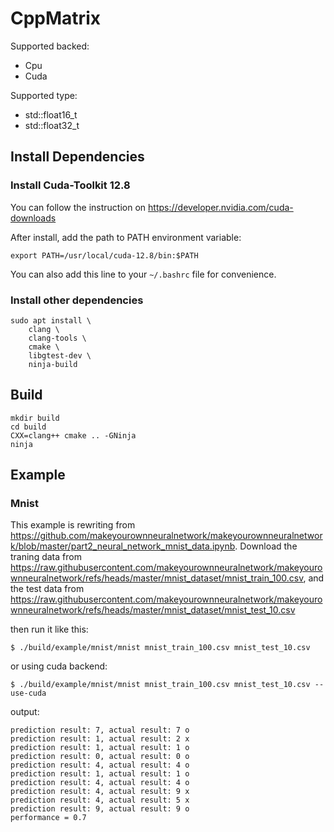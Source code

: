 CppMatrix
==
Supported backed:

* Cpu
* Cuda

Supported type:

* std::float16_t
* std::float32_t

## Install Dependencies
### Install Cuda-Toolkit 12.8
You can follow the instruction on https://developer.nvidia.com/cuda-downloads

After install, add the path to PATH environment variable:

    export PATH=/usr/local/cuda-12.8/bin:$PATH

You can also add this line to your `~/.bashrc` file for convenience.  

### Install other dependencies
    sudo apt install \
        clang \
        clang-tools \
        cmake \
        libgtest-dev \
        ninja-build

## Build

    mkdir build
    cd build
    CXX=clang++ cmake .. -GNinja
    ninja

## Example

### Mnist
This example is rewriting from https://github.com/makeyourownneuralnetwork/makeyourownneuralnetwork/blob/master/part2_neural_network_mnist_data.ipynb.
Download the traning data from https://raw.githubusercontent.com/makeyourownneuralnetwork/makeyourownneuralnetwork/refs/heads/master/mnist_dataset/mnist_train_100.csv,
and the test data from https://raw.githubusercontent.com/makeyourownneuralnetwork/makeyourownneuralnetwork/refs/heads/master/mnist_dataset/mnist_test_10.csv

then run it like this:

    $ ./build/example/mnist/mnist mnist_train_100.csv mnist_test_10.csv

or using cuda backend:

    $ ./build/example/mnist/mnist mnist_train_100.csv mnist_test_10.csv --use-cuda

output:

    prediction result: 7, actual result: 7 o
    prediction result: 1, actual result: 2 x
    prediction result: 1, actual result: 1 o
    prediction result: 0, actual result: 0 o
    prediction result: 4, actual result: 4 o
    prediction result: 1, actual result: 1 o
    prediction result: 4, actual result: 4 o
    prediction result: 4, actual result: 9 x
    prediction result: 4, actual result: 5 x
    prediction result: 9, actual result: 9 o
    performance = 0.7

